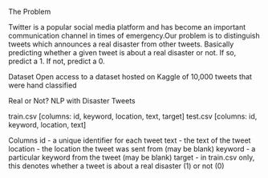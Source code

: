 The Problem

Twitter  is a  popular social media platform and has become an important communication channel in times of emergency.Our problem is to  distinguish tweets which announces a real disaster from other tweets. Basically predicting whether a given tweet is about a real disaster or not. If so, predict a 1. If not, predict a 0.

Dataset
Open access to a dataset hosted on Kaggle of 10,000 tweets that were hand classified

Real or Not? NLP with Disaster Tweets

train.csv [columns: id, keyword, location, text, target]
test.csv [columns: id, keyword, location, text]

Columns
id - a unique identifier for each tweet
text - the text of the tweet
location - the location the tweet was sent from (may be blank)
keyword - a particular keyword from the tweet (may be blank)
target - in train.csv only, this denotes whether a tweet is about a real disaster (1) or not (0)

